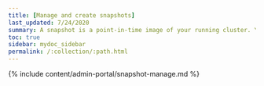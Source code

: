```yaml
---
title: [Manage and create snapshots]
last_updated: 7/24/2020
summary: A snapshot is a point-in-time image of your running cluster. You can use a snapshot to restore the cluster to a specific point in time. Create and manage snapshots from the Administration Portal.
toc: true
sidebar: mydoc_sidebar
permalink: /:collection/:path.html
---
```


{% include content/admin-portal/snapshot-manage.md %}
